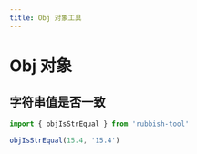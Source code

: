 ```yaml
---
title: Obj 对象工具
---
```


# Obj 对象


## 字符串值是否一致

```js
import { objIsStrEqual } from 'rubbish-tool'

objIsStrEqual(15.4, '15.4')
```